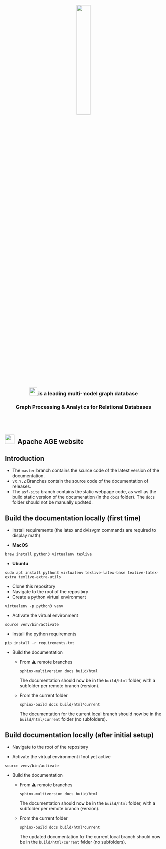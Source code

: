 <br>

<p align="center">
     <img src="https://age.apache.org/age-manual/master/_static/logo.png" width="30%" height="30%">
</p>
<br>

<h3 align="center">
    <a href="https://age.apache.org/age-manual/master/_static/logo.png" target="_blank">
        <img src="https://age.apache.org/age-manual/master/_static/logo.png" height="25" height="30% alt="Apache AGE style="margin: 0 0 -3px 0">
    </a>
    <a href="https://age.apache.org/age-manual/master/_static/logo.png" target="_blank">
    </a>
     is a leading multi-model graph database </h3>
     
</h3>

<h3 align="center">Graph Processing & Analytics for Relational Databases</h3>

<br>


</br>






<h2><img height="30" src="https://age.apache.org/age-manual/master/_static/logo.png">&nbsp;&nbsp;Apache AGE website</h2>

## Introduction

* The `master` branch contains the source code of the latest version of the documentation.
* `vX.Y.Z` Branches contain the source code of the documentation of releases.
* The `asf-site` branch contains the static webpage code, as well as the build static version of the documenation (in the `docs` folder). The `docs` folder should not be manually updated.

## Build the documentation locally (first time)

* Install requirements (the latex and dvisvgm commands are required to display math)

- **MacOS**
```shell
brew install python3 virtualenv texlive
```

- **Ubuntu**
```shell
sudo apt install python3 virtualenv texlive-latex-base texlive-latex-extra texlive-extra-utils
```

* Clone this repository
* Navigate to the root of the repository
* Create a python virtual environment

```shell
virtualenv -p python3 venv
```

* Activate the virtual environment

```shell
source venv/bin/activate
```

* Install the python requirements

```shell
pip install -r requirements.txt
```

* Build the documentation
  * From :warning: remote branches

    ```shell
    sphinx-multiversion docs build/html
    ```

    The documentation should now be in the `build/html` folder, with a subfolder per remote branch (version).

  * From the current folder

    ```shell
    sphinx-build docs build/html/current
    ```

    The documentation for the current local branch should now be in the `build/html/current` folder (no subfolders).

## Build documentation locally (after initial setup)

* Navigate to the root of the repository

* Activate the virtual environment if not yet active

```shell
source venv/bin/activate
```

* Build the documentation
  * From :warning: remote branches

    ```shell
    sphinx-multiversion docs build/html
    ```

    The documentation should now be in the `build/html` folder, with a subfolder per remote branch (version).

  * From the current folder

    ```shell
    sphinx-build docs build/html/current
    ```

    The updated documentation for the current local branch should now be in the `build/html/current` folder (no subfolders).
